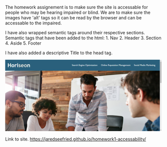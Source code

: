 The homework assignement is to make sure the site is accessable for people who may be hearing impaired or blind. We are to make sure the images have 'alt' tags so it can be read by the browser and can be accessable to the impaired. 

I have also wrapped semantic tags around their respective sections. 
Semantic tags that have been added to the html:
    1. Nav
    2. Header
    3. Section
    4. Aside
    5. Footer

I have also added a descriptive Title to the head tag. 

![Screenshot of website for refactoring](./assets/images/Site_Screenshot.jpg)

Link to site. https://jaredseefried.github.io/homework1-accessability/ 